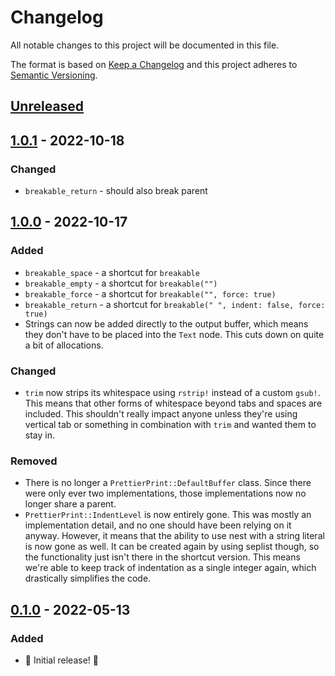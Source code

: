 # Changelog

All notable changes to this project will be documented in this file.

The format is based on [Keep a Changelog](http://keepachangelog.com/en/1.0.0/) and this project adheres to [Semantic Versioning](http://semver.org/spec/v2.0.0.html).

## [Unreleased]

## [1.0.1] - 2022-10-18

### Changed

* `breakable_return` - should also break parent

## [1.0.0] - 2022-10-17

### Added

* `breakable_space` - a shortcut for `breakable`
* `breakable_empty` - a shortcut for `breakable("")`
* `breakable_force` - a shortcut for `breakable("", force: true)`
* `breakable_return` - a shortcut for `breakable(" ", indent: false, force: true)`
* Strings can now be added directly to the output buffer, which means they don't have to be placed into the `Text` node. This cuts down on quite a bit of allocations.

### Changed

* `trim` now strips its whitespace using `rstrip!` instead of a custom `gsub!`. This means that other forms of whitespace beyond tabs and spaces are included. This shouldn't really impact anyone unless they're using vertical tab or something in combination with `trim` and wanted them to stay in.

### Removed

* There is no longer a `PrettierPrint::DefaultBuffer` class. Since there were only ever two implementations, those implementations now no longer share a parent.
* `PrettierPrint::IndentLevel` is now entirely gone. This was mostly an implementation detail, and no one should have been relying on it anyway. However, it means that the ability to use nest with a string literal is now gone as well. It can be created again by using seplist though, so the functionality just isn't there in the shortcut version. This means we're able to keep track of indentation as a single integer again, which drastically simplifies the code.

## [0.1.0] - 2022-05-13

### Added

- 🎉 Initial release! 🎉

[unreleased]: https://github.com/ruby-syntax-tree/prettier_print/compare/v1.0.1...HEAD
[1.0.1]: https://github.com/ruby-syntax-tree/prettier_print/compare/v1.0.0...v1.0.1
[1.0.0]: https://github.com/ruby-syntax-tree/prettier_print/compare/v0.1.0...v1.0.0
[0.1.0]: https://github.com/ruby-syntax-tree/prettier_print/compare/df51ce...v0.1.0
